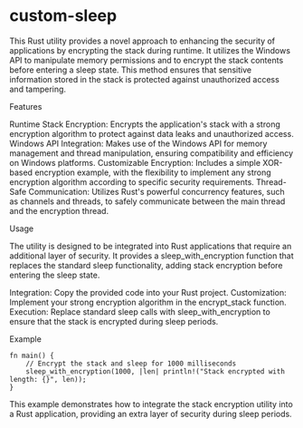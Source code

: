 # custom-sleep
This Rust utility provides a novel approach to enhancing the security of applications by encrypting the stack during runtime. It utilizes the Windows API to manipulate memory permissions and to encrypt the stack contents before entering a sleep state. This method ensures that sensitive information stored in the stack is protected against unauthorized access and tampering.

Features

Runtime Stack Encryption: Encrypts the application's stack with a strong encryption algorithm to protect against data leaks and unauthorized access.
Windows API Integration: Makes use of the Windows API for memory management and thread manipulation, ensuring compatibility and efficiency on Windows platforms.
Customizable Encryption: Includes a simple XOR-based encryption example, with the flexibility to implement any strong encryption algorithm according to specific security requirements.
Thread-Safe Communication: Utilizes Rust's powerful concurrency features, such as channels and threads, to safely communicate between the main thread and the encryption thread.

Usage

The utility is designed to be integrated into Rust applications that require an additional layer of security. It provides a sleep_with_encryption function that replaces the standard sleep functionality, adding stack encryption before entering the sleep state.

Integration: Copy the provided code into your Rust project.
Customization: Implement your strong encryption algorithm in the encrypt_stack function.
Execution: Replace standard sleep calls with sleep_with_encryption to ensure that the stack is encrypted during sleep periods.

Example

```
fn main() {
    // Encrypt the stack and sleep for 1000 milliseconds
    sleep_with_encryption(1000, |len| println!("Stack encrypted with length: {}", len));
}
```

This example demonstrates how to integrate the stack encryption utility into a Rust application, providing an extra layer of security during sleep periods.

